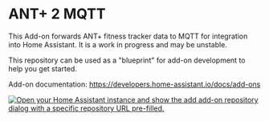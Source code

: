 # ANT+ 2 MQTT

This Add-on forwards ANT+ fitness tracker data to MQTT for integration into Home Assistant. It is a work in progress and may be unstable.

This repository can be used as a "blueprint" for add-on development to help you get started.

Add-on documentation: <https://developers.home-assistant.io/docs/add-ons>

[![Open your Home Assistant instance and show the add add-on repository dialog with a specific repository URL pre-filled.](https://my.home-assistant.io/badges/supervisor_add_addon_repository.svg)](https://my.home-assistant.io/redirect/supervisor_add_addon_repository/?repository_url=https://github.com/millskyle/hass_ant-2mqtt)

